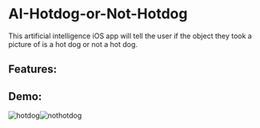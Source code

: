 # AI-Hotdog-or-Not-Hotdog
This artificial intelligence iOS app will tell the user if the object they took a picture of is a hot dog or not a hot dog.

## Features:

## Demo:

<img style="float:left;" src="https://media.giphy.com/media/VbE3UYeZ2ywdJH0hej/giphy.gif" title="hotdog"/></a>

<img style="float:left;" src="https://media.giphy.com/media/WovVJt20yNiakNiVSU/giphy.gif" title="nothotdog"/></a>
